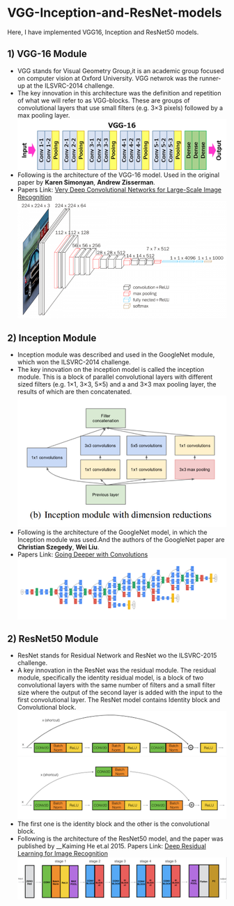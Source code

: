 # VGG-Inception-and-ResNet-models
Here, I have implemented VGG16, Inception and ResNet50 models.

## 1) VGG-16 Module
 - VGG stands for Visual Geometry Group,it is an academic group focused on computer vision at Oxford University. VGG netwrok was the runner-up at the ILSVRC-2014 challenge. 
 - The key innovation in this architecture was the definition and repetition of what we will refer to as VGG-blocks. These are groups of convolutional layers that use small filters (e.g. 3×3 pixels) followed by a max pooling layer.
 ![](Images/vgg-block.png)
 - Following is the architecture of the VGG-16 model. Used in the original paper by __Karen Simonyan__, __Andrew Zisserman__. 
 - Papers Link: [Very Deep Convolutional Networks for Large-Scale Image Recognition](https://arxiv.org/abs/1409.1556)
  ![](Images/VGG-16%20model.png)

 
## 2) Inception Module
- Inception module was described and used in the GoogleNet module, which won the ILSVRC-2014 challenge.
- The key innovation on the inception model is called the inception module. This is a block of parallel convolutional layers with different sized filters (e.g. 1×1, 3×3, 5×5) and a and 3×3 max pooling layer, the results of which are then concatenated.
![](Images/Inception%20block.png)
- Following is the architecture of the GoogleNet model, in which the Inception module was used.And the authors of the GoogleNet paper are __Christian Szegedy__, __Wei Liu__.
- Papers Link: [Going Deeper with Convolutions](https://arxiv.org/abs/1409.4842)
![](Images/Inception%20model.png)


## 2) ResNet50 Module
- ResNet stands for Residual Network and ResNet wo the ILSVRC-2015 challenge.
- A key innovation in the ResNet was the residual module. The residual module, specifically the identity residual model, is a block of two convolutional layers with the same number of filters and a small filter size where the output of the second layer is added with the input to the first convolutional layer. The ResNet model contains Identity block and Convolutional block.
![](Images/Identity%20block.png)  ![](Images/Convolutional%20block.png)
- The first one is the identity block and the other is the convolutional block.
- Following is the architecture of the ResNet50 model, and the paper was published by __Kaiming He et.al 2015.
Papers Link: [Deep Residual Learning for Image Recognition](https://arxiv.org/abs/1512.03385)
![](Images/ResNet50%20model.png)
